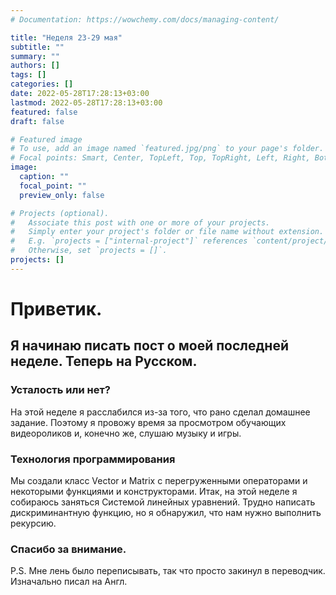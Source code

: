 ```yaml
---
# Documentation: https://wowchemy.com/docs/managing-content/

title: "Неделя 23-29 мая"
subtitle: ""
summary: ""
authors: []
tags: []
categories: []
date: 2022-05-28T17:28:13+03:00
lastmod: 2022-05-28T17:28:13+03:00
featured: false
draft: false

# Featured image
# To use, add an image named `featured.jpg/png` to your page's folder.
# Focal points: Smart, Center, TopLeft, Top, TopRight, Left, Right, BottomLeft, Bottom, BottomRight.
image:
  caption: ""
  focal_point: ""
  preview_only: false

# Projects (optional).
#   Associate this post with one or more of your projects.
#   Simply enter your project's folder or file name without extension.
#   E.g. `projects = ["internal-project"]` references `content/project/deep-learning/index.md`.
#   Otherwise, set `projects = []`.
projects: []
---
```


# Приветик.

## Я начинаю писать пост о моей последней неделе. Теперь на Русском.

### Усталость или нет?

На этой неделе я расслабился из-за того, что рано сделал домашнее задание. Поэтому я провожу время за просмотром обучающих видеороликов и, конечно же, слушаю музыку и игры.

### Технология программирования

Мы создали класс Vector и Matrix с перегруженными операторами и некоторыми функциями и конструкторами. Итак, на этой неделе я собираюсь заняться Системой линейных уравнений. Трудно написать дискриминантную функцию, но я обнаружил, что нам нужно выполнить рекурсию.

### Спасибо за внимание.
P.S. Мне лень было переписывать, так что просто закинул в переводчик. Изначально писал на Англ.